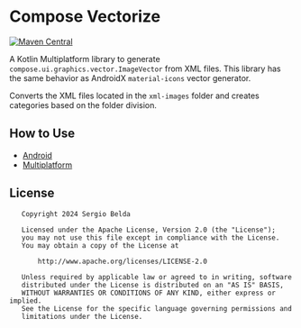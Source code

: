 # Compose Vectorize

[![Maven Central](https://img.shields.io/maven-central/v/dev.sergiobelda.compose.vectorize/compose-vectorize-core)](https://search.maven.org/search?q=g:dev.sergiobelda.compose.vectorize)

A Kotlin Multiplatform library to generate `compose.ui.graphics.vector.ImageVector` from 
XML files. This library has the same behavior as AndroidX `material-icons` vector generator.

Converts the XML files located in the `xml-images` folder and creates categories based on the folder division.

## How to Use

- [Android](https://github.com/serbelga/compose-vectorize/blob/main/docs/android.md)
- [Multiplatform](https://github.com/serbelga/compose-vectorize/blob/main/docs/multiplatform.md)

## License

```
   Copyright 2024 Sergio Belda

   Licensed under the Apache License, Version 2.0 (the "License");
   you may not use this file except in compliance with the License.
   You may obtain a copy of the License at

       http://www.apache.org/licenses/LICENSE-2.0

   Unless required by applicable law or agreed to in writing, software
   distributed under the License is distributed on an "AS IS" BASIS,
   WITHOUT WARRANTIES OR CONDITIONS OF ANY KIND, either express or implied.
   See the License for the specific language governing permissions and
   limitations under the License.
```
